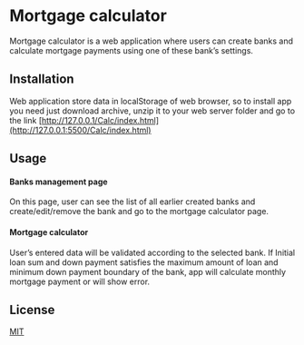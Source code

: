 # Mortgage calculator

Mortgage calculator is a web application where users can create banks and calculate mortgage
payments using one of these bank’s settings.

## Installation

Web application store data in localStorage of web browser, so
to install app you need just download archive, unzip it to your web server folder and go to the link [http://127.0.0.1/Calc/index.html](http://127.0.0.1:5500/Calc/index.html)


## Usage

#### Banks management page

On this page, user can see the list of all earlier created banks and
create/edit/remove the bank and go to the mortgage calculator page.

#### Mortgage calculator

User’s entered data will be validated according to the selected bank. If Initial loan sum and down payment satisfies the maximum amount of loan and minimum down payment boundary of the bank, app will calculate monthly mortgage payment or will show error.


## License
[MIT](https://choosealicense.com/licenses/mit/)